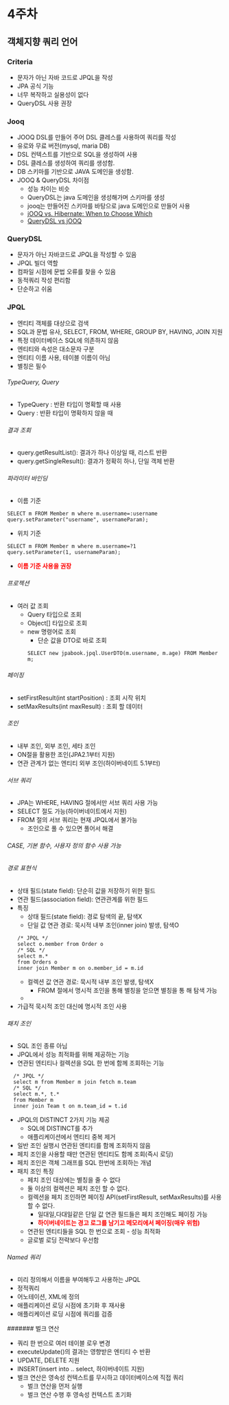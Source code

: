 # 4주차

## 객체지향 쿼리 언어

### Criteria

* 문자가 아닌 자바 코드로 JPQL을 작성
* JPA 공식 기능
* 너무 복작하고 실용성이 없다
* QueryDSL 사용 권장

### Jooq
* JOOQ DSL를 만들어 주어 DSL 클레스를 사용하여 쿼리를 작성
* 유로와 무료 버전(mysql, maria DB)
* DSL 컨텍스트를 기반으로 SQL을 생성하여 사용
* DSL 클레스를 생성하여 쿼리를 생성함.
* DB 스키마를 기반으로 JAVA 도메인을 생성함.
* JOOQ & QueryDSL 차이점
  * 성능 차이는 비슷
  * QueryDSL는 java 도메인을 생성해가며 스키마를 생성
  * jooq는 만들어진 스키마를 바탕으로 java 도메인으로 만들어 사용
  * [jOOQ vs. Hibernate: When to Choose Which](https://blog.jooq.org/jooq-vs-hibernate-when-to-choose-which/)
  * [QueryDSL vs jOOQ](https://blog.jooq.org/querydsl-vs-jooq-feature-completeness-vs-now-more-than-ever/)

### QueryDSL

* 문자가 아닌 자바코드로 JPQL을 작성할 수 있음
* JPQL 빌더 역할
* 컴파일 시점에 문법 오류를 찾을 수 있음
* 동적쿼리 작성 편리함
* 단순하고 쉬움

### JPQL

* 엔티티 객체를 대상으로 검색
* SQL과 문법 유사, SELECT, FROM, WHERE, GROUP BY, HAVING, JOIN 지원
* 특정 데이터베이스 SQL에 의존하지 않음
* 엔티티와 속성은 대소문자 구분
* 엔티티 이름 사용, 테이블 이름이 아님
* 별칭은 필수

###### TypeQuery, Query
* TypeQuery : 반환 타입이 명확할 때 사용
* Query : 반환 타입이 명확하지 않을 때
###### 결과 조회
* query.getResultList(): 결과가 하나 이상일 때, 리스트 반환
* query.getSingleResult(): 결과가 정확히 하나, 단일 객체 반환
######  파라미터 바인딩
* 이름 기준
```
SELECT m FROM Member m where m.username=:username 
query.setParameter("username", usernameParam);
```
* 위치 기준
```
SELECT m FROM Member m where m.username=?1 
query.setParameter(1, usernameParam);
```
* <span style="color:red">**이름 기준 사용을 권장**</span>

###### 프로젝션
* 여러 값 조회
  * Query 타입으로 조회
  * Object[] 타입으로 조회
  * new 명령어로 조회
    * 단순 값을 DTO로 바로 조회
    ``` 
    SELECT new jpabook.jpql.UserDTO(m.username, m.age) FROM Member m; 
    ```
###### 페이징

* setFirstResult(int startPosition) : 조회 시작 위치
* setMaxResults(int maxResult) : 조회 할 데이터 

###### 조인
* 내부 조인, 외부 조인, 세타 조인
* ON절을 활용한 조인(JPA2.1부터 지원)
* 연관 관계가 없는 엔티티 외부 조인(하이버네이트 5.1부터)

###### 서브 쿼리
* JPA는 WHERE, HAVING 절에서만 서브 쿼리 사용 가능
* SELECT 절도 가능(하이버네이트에서 지원)
* FROM 절의 서브 쿼리는 현재 JPQL에서 불가능
  * 조인으로 풀 수 있으면 풀어서 해결

###### CASE, 기본 함수, 사용자 정의 함수 사용 가능
###### 경로 표현식
* 상태 필드(state field): 단순히 값을 저장하기 위한 필드
* 연관 필드(association field): 연관관계를 위한 필드
* 특징
  * 상태 필드(state field): 경로 탐색의 끝, 탐색X
  * 단일 값 연관 경로: 묵시적 내부 조인(inner join) 발생, 탐색O
  ```
  /* JPQL */
  select o.member from Order o
  /* SQL */
  select m.* 
  from Orders o
  inner join Member m on o.member_id = m.id
  ```  
  * 컬렉션 값 연관 경로: 묵시적 내부 조인 발생, 탐색X
    * FROM 절에서 명시적 조인을 통해 별칭을 얻으면 별칭을 통 해 탐색 가능
  * 
* 가급적 묵시적 조인 대신에 명시적 조인 사용 

###### 패치 조인
* SQL 조인 종류 아님
* JPQL에서 성능 최적화를 위해 제공하는 기능
* 연관된 엔티티나 컬렉션을 SQL 한 번에 함께 조회하는 기능
```
  /* JPQL */
  select m from Member m join fetch m.team
  /* SQL */
  select m.*, t.* 
  from Member m
  inner join Team t on m.team_id = t.id
  ```  
* JPQL의 DISTINCT 2가지 기능 제공
  * SQL에 DISTINCT를 추가
  * 애플리케이션에서 엔티티 중복 제거
* 일반 조인 실행시 연관된 엔티티를 함께 조회하지 않음
* 페치 조인을 사용할 때만 연관된 엔티티도 함께 조회(즉시 로딩)
* 페치 조인은 객체 그래프를 SQL 한번에 조회하는 개념
* 패치 조인 특징
  * 페치 조인 대상에는 별칭을 줄 수 없다
  * 둘 이상의 컬렉션은 페치 조인 할 수 없다.
  * 컬렉션을 페치 조인하면 페이징 API(setFirstResult, setMaxResults)를 사용할 수 없다.
    * 일대일,다대일같은 단일 값 연관 필드들은 페치 조인해도 페이징 가능
    * <span style="color:red">**하이버네이트는 경고 로그를 남기고 메모리에서 페이징(매우 위험)**</span>
  * 연관된 엔티티들을 SQL 한 번으로 조회 - 성능 최적화
  * 글로벌 로딩 전략보다 우선함

###### Named 쿼리
* 미리 정의해서 이름을 부여해두고 사용하는 JPQL
* 정적쿼리
* 어노테이션, XML에 정의
* 애플리케이션 로딩 시점에 초기화 후 재사용
* 애플리케이션 로딩 시점에 쿼리를 검증

####### 벌크 연산
* 쿼리 한 번으로 여러 테이블 로우 변경
* executeUpdate()의 결과는 영향받은 엔티티 수 반환
* UPDATE, DELETE 지원
* INSERT(insert into .. select, 하이버네이트 지원)
* 벌크 연산은 영속성 컨텍스트를 무시하고 데이터베이스에 직접 쿼리
  * 벌크 연산을 먼저 실행
  * 벌크 연산 수행 후 영속성 컨텍스트 초기화


